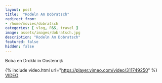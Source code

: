 ```yaml
---
layout: post
title:  "Rodeln Am Dobratsch"
redirect_from: 
- /home/movies/dobratsch
categories: [ vlog, P&S, travel ]
image: assets/images/dobratsch.jpg
description: "Rodeln Am Dobratsch"
featured: false
hidden: false
---
```


Boba en Drokki in Oostenrijk

{% include video.html url="https://player.vimeo.com/video/311749250" %}
[VIDEO](https://vimeo.com/311749250)
